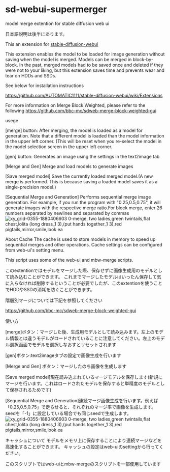 # sd-webui-supermerger
model merge extention for stable diffusion web ui

日本語説明は後半にあります。

This an extension for [stable-diffusion-webui](https://github.com/AUTOMATIC1111/stable-diffusion-webui)

This extension enables the model to be loaded for image generation without saving when the model is merged.
Models can be merged in block-by-block. In the past, merged models had to be saved once and deleted if they were not to your liking, but this extension saves time and prevents wear and tear on HDDs and SSDs.

See below for installation instructions

https://github.com/AUTOMATIC1111/stable-diffusion-webui/wiki/Extensions

For more information on Merge Block Weighted, please refer to the following
https://github.com/bbc-mc/sdweb-merge-block-weighted-gui

usege

[merge] button: After merging, the model is loaded as a model for generation. Note that a different model is loaded than the model information in the upper left corner. (This will be reset when you re-select the model in the model selection screen in the upper left corner.

[gen] button: Generates an image using the settings in the text2image tab

[Merge and Gen] Merge and load models to generate images

[Save merged model] Save the currently loaded merged model.(A new merge is performed. This is because saving a loaded model saves it as a single-precision model.)

[Sequential Merge and Generation] Performs sequential merge image generation. For example, if you run the program with "0.25,0.5,0.75", it will generate images with the respective merge ratio.For block merge, enter 26 numbers separated by newlines and separated by commas
![xy_grid-0355-1880406603 0-merge, two ladies,green twintails,flat chest,lolita (long dress_1 3),(put  hands together_1 3),red pigtails,mirror,smile,look ea](https://user-images.githubusercontent.com/122196982/213196391-1a040bfa-1ade-409a-804f-427a3fb8bf8f.jpg)

About Cache
The cache is used to store models in memory to speed up sequential merges and other operations.
Cache settings can be configured from web-ui's setting menu.

This script uses some of the web-ui and mbw-merge scripts.

このextentionではモデルをマージした際、保存せずに画像生成用のモデルとして読み込むことができます。
これまでマージしたモデルはいったん保存して気に入らなければ削除するということが必要でしたが、このextentionを使うことでHDDやSSDの消耗を防ぐことができます。

階層別マージについては下記を参照してください

https://github.com/bbc-mc/sdweb-merge-block-weighted-gui

使い方

[merge]ボタン：マージした後、生成用モデルとして読み込みます。左上のモデル情報とは違うモデルがロードされていることに注意してください。左上のモデル選択画面でモデルを選択しなおすとリセットされます

[gen]ボタン:text2imageタブの設定で画像生成を行います

[Merge and Gen] ボタン：マージしたのち画像を生成します

[Save merged model]現在読み込まれているマージモデルを保存します(新規にマージを行います。これはロードされたモデルを保存すると単精度のモデルとして保存されるためです)

[Sequential Merge and Generation]連続マージ画像生成を行います。例えば「0.25,0.5,0.75」で走らせると、それぞれのマージ率で画像を生成します。seedを「-1」に設定している場合でも同じseedで生成します。
![xy_grid-0355-1880406603 0-merge, two ladies,green twintails,flat chest,lolita (long dress_1 3),(put  hands together_1 3),red pigtails,mirror,smile,look ea](https://user-images.githubusercontent.com/122196982/213196391-1a040bfa-1ade-409a-804f-427a3fb8bf8f.jpg)

キャッシュについて
モデルをメモリ上に保存することにより連続マージなどを高速化することができます。
キャッシュの設定はweb-uiのsettingから行ってください。

このスクリプトではweb-uiとmbw-mergeのスクリプトを一部使用しています

